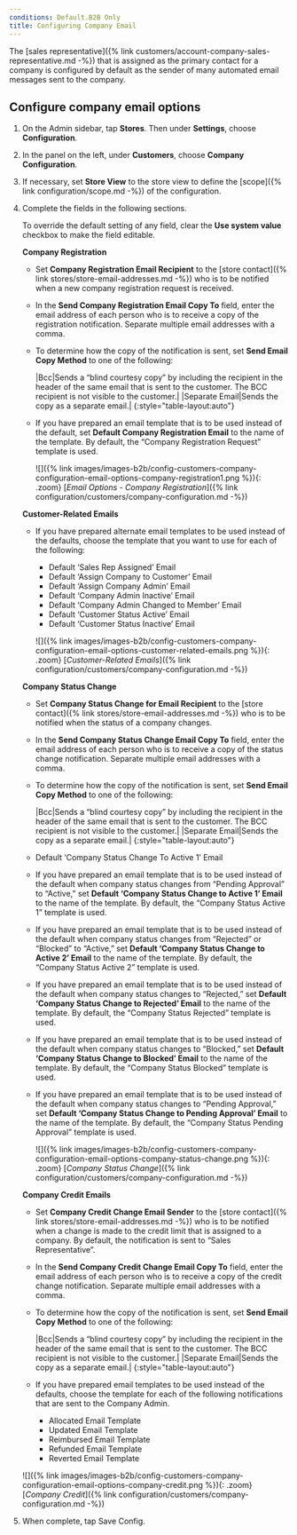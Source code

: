```yaml
---
conditions: Default.B2B Only
title: Configuring Company Email
---
```


The [sales representative]({% link customers/account-company-sales-representative.md -%}) that is assigned as the primary contact for a company is configured by default as the sender of many automated email messages sent to the company.

## Configure company email options

1. On the Admin sidebar, tap **Stores**. Then under **Settings**, choose **Configuration**.

1. In the panel on the left, under **Customers**, choose **Company Configuration**.

1. If necessary, set **Store View** to the store view to define the [scope]({% link configuration/scope.md -%}) of the configuration.

1. Complete the fields in the following sections.

    To override the default setting of any field, clear the **Use system value** checkbox to make the field editable.

    **Company Registration**

    * Set **Company Registration Email Recipient** to the [store contact]({% link stores/store-email-addresses.md -%}) who is to be notified when a new company registration request is received.

    * In the **Send Company Registration Email Copy To** field, enter the email address of each person who is to receive a copy of the registration notification. Separate multiple email addresses with a comma.

    * To determine how the copy of the notification is sent, set **Send Email Copy Method** to one of the following:

        |Bcc|Sends a “blind courtesy copy” by including the recipient in the header of the same email that is sent to the customer. The BCC recipient is not visible to the customer.|
        |Separate Email|Sends the copy as a separate email.|
        {:style="table-layout:auto"}

    * If you have prepared an email template that is to be used instead of the default, set **Default Company Registration Email** to the name of the template. By default, the “Company Registration Request” template is used.

        ![]({% link images/images-b2b/config-customers-company-configuration-email-options-company-registration1.png %}){: .zoom} 
        [*Email Options - Company Registration*]({% link configuration/customers/company-configuration.md -%})

    **Customer-Related Emails**

    * If you have prepared alternate email templates to be used instead of the defaults, choose the template that you want to use for each of the following:

        * Default ‘Sales Rep Assigned’ Email
        * Default ‘Assign Company to Customer’ Email
        * Default ‘Assign Company Admin’ Email
        * Default ‘Company Admin Inactive’ Email
        * Default ‘Company Admin Changed to Member’ Email
        * Default ‘Customer Status Active’ Email
        * Default ‘Customer Status Inactive’ Email

        ![]({% link images/images-b2b/config-customers-company-configuration-email-options-customer-related-emails.png %}){: .zoom}
        [*Customer-Related Emails*]({% link configuration/customers/company-configuration.md -%})

    **Company Status Change**

    * Set **Company Status Change for Email Recipient** to the [store contact]({% link stores/store-email-addresses.md -%}) who is to be notified when the status of a company changes.

    * In the **Send Company Status Change Email Copy To** field, enter the email address of each person who is to receive a copy of the status change notification. Separate multiple email addresses with a comma.

    * To determine how the copy of the notification is sent, set **Send Email Copy Method** to one of the following:

        |Bcc|Sends a “blind courtesy copy” by including the recipient in the header of the same email that is sent to the customer. The BCC recipient is not visible to the customer.|
        |Separate Email|Sends the copy as a separate email.|
        {:style="table-layout:auto"}


    * Default ‘Company Status Change To Active 1’ Email

    * If you have prepared an email template that is to be used instead of the default when company status changes from “Pending Approval” to “Active,” set **Default ‘Company Status Change to Active 1’ Email** to the name of the template. By default, the “Company Status Active 1” template is used.

    * If you have prepared an email template that is to be used instead of the default when company status changes from “Rejected” or “Blocked” to “Active,” set **Default ‘Company Status Change to Active 2’ Email** to the name of the template. By default, the “Company Status Active 2” template is used.

    * If you have prepared an email template that is to be used instead of the default when company status changes to “Rejected,” set **Default ‘Company Status Change to Rejected’ Email** to the name of the template. By default, the “Company Status Rejected” template is used.

    * If you have prepared an email template that is to be used instead of the default when company status changes to “Blocked,” set **Default ‘Company Status Change to Blocked’ Email** to the name of the template. By default, the “Company Status Blocked” template is used.

    * If you have prepared an email template that is to be used instead of the default when company status changes to “Pending Approval,” set **Default ‘Company Status Change to Pending Approval’ Email** to the name of the template. By default, the “Company Status Pending Approval” template is used.

        ![]({% link images/images-b2b/config-customers-company-configuration-email-options-company-status-change.png %}){: .zoom}
        [*Company Status Change*]({% link configuration/customers/company-configuration.md -%})

    **Company Credit Emails**

    * Set **Company Credit Change Email Sender** to the [store contact]({% link stores/store-email-addresses.md -%}) who is to be notified when a change is made to the credit limit that is assigned to a company. By default, the notification is sent to “Sales Representative”.

    * In the **Send Company Credit Change Email Copy To** field, enter the email address of each person who is to receive a copy of the credit change notification. Separate multiple email addresses with a comma.

    * To determine how the copy of the notification is sent, set **Send Email Copy Method** to one of the following:

        |Bcc|Sends a “blind courtesy copy” by including the recipient in the header of the same email that is sent to the customer. The BCC recipient is not visible to the customer.|
        |Separate Email|Sends the copy as a separate email.|
        {:style="table-layout:auto"}

    * If you have prepared email templates to be used instead of the defaults, choose the template for each of the following notifications that are sent to the Company Admin.

        * Allocated Email Template
        * Updated Email Template
        * Reimbursed Email Template
        * Refunded Email Template
        * Reverted Email Template

    ![]({% link images/images-b2b/config-customers-company-configuration-email-options-company-credit.png %}){: .zoom}
    [*Company Credit*]({% link configuration/customers/company-configuration.md -%})

1. When complete, tap <span class="btn">Save Config</span>.
